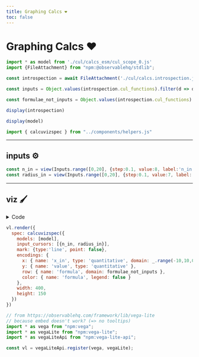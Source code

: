 ```yaml
---
title: Graphing Calcs ❤️
toc: false
---
```


# Graphing Calcs ❤️

```js
import * as model from './cul/calcs_esm/cul_scope_0.js'
import {FileAttachment} from "npm:@observablehq/stdlib";

const introspection = await FileAttachment('./cul/calcs.introspection.json').json()

const inputs = Object.values(introspection.cul_functions).filter(d => d.reason == 'input definition').map(d => d.name).sort()

const formulae_not_inputs = Object.values(introspection.cul_functions).filter(d => d.reason == 'definition' && inputs.indexOf(d.name+'_in') == -1).map(d => d.name)

display(introspection)

display(model)

import { calcuvizspec } from "../components/helpers.js"
```

---

## inputs ⚙️

```js
const n_in = view(Inputs.range([0,20], {step:0.1, value:8, label:'n_in'}))
const radius_in = view(Inputs.range([0,20], {step:0.1, value:7, label:'radius_in'}))
```
---

## viz 🖌️

<details><summary>Code</summary><!-- manual now, for demo purposes -->
<pre>
vl.render({
  spec: calcuvizspec({
    models: [model],
    input_cursors: [{n_in, radius_in}],
    mark: {type:'line', point: false},
    encodings: {
      x: { name: 'x_in', type: 'quantitative', domain: _.range(-10,10,0.01) },
      y: { name: 'value', type: 'quantitative' },
      row: { name: 'formula', domain: formulae_not_inputs },
      color: { name: 'formula', legend: false }
    },
    width: 400,
    height: 150
  })
})
</pre>
</details>

```js
vl.render({
  spec: calcuvizspec({
    models: [model],
    input_cursors: [{n_in, radius_in}],
    mark: {type:'line', point: false},
    encodings: {
      x: { name: 'x_in', type: 'quantitative', domain: _.range(-10,10,0.01) },
      y: { name: 'value', type: 'quantitative' },
      row: { name: 'formula', domain: formulae_not_inputs },
      color: { name: 'formula', legend: false }
    },
    width: 400,
    height: 150
  })
})
```

```js
// from https://observablehq.com/framework/lib/vega-lite
// because embed doesn't work? (=> no tooltips)
import * as vega from "npm:vega";
import * as vegaLite from "npm:vega-lite";
import * as vegaLiteApi from "npm:vega-lite-api";

const vl = vegaLiteApi.register(vega, vegaLite);
```